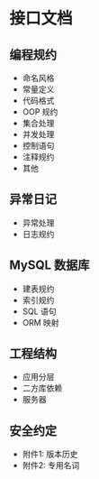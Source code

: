 # 接口文档

## 编程规约

- 命名风格
- 常量定义
- 代码格式
- OOP 规约
- 集合处理
- 并发处理
- 控制语句
- 注释规约
- 其他

## 异常日记

- 异常处理
- 日志规约

## MySQL 数据库

- 建表规约
- 索引规约
- SQL 语句
- ORM 映射

## 工程结构

- 应用分层
- 二方库依赖
- 服务器

## 安全约定

- 附件1: 版本历史
- 附件2: 专用名词